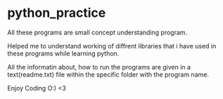 # python_practice

All these programs are small concept understanding program.

Helped me to understand working of diffrent libraries that 
i have used in these programs 
while learning python.

All the informatin about, how to run the programs are given in a 
text(readme.txt) file within the 
specific folder with the program name.

Enjoy Coding O:) <3 


